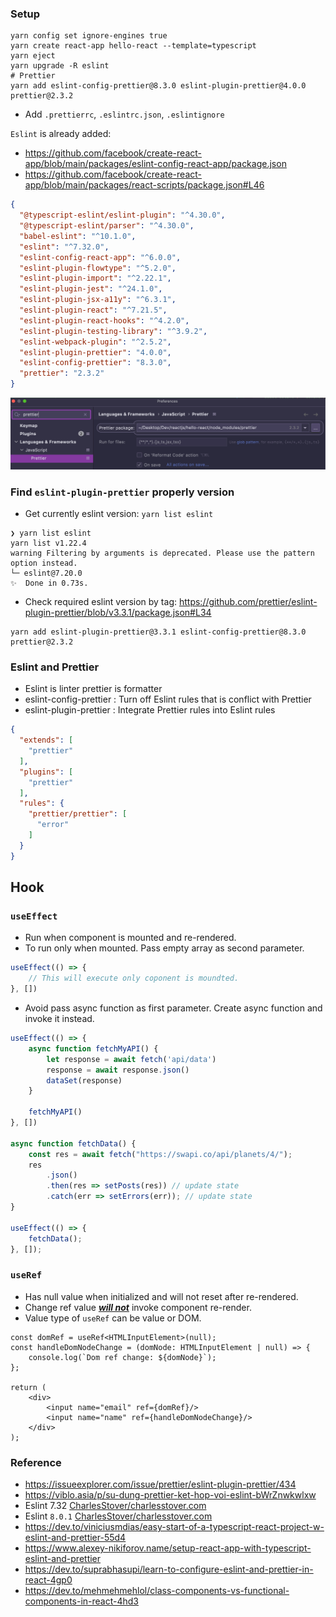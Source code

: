 ### Setup

```shell
yarn config set ignore-engines true 
yarn create react-app hello-react --template=typescript
yarn eject
yarn upgrade -R eslint 
# Prettier
yarn add eslint-config-prettier@8.3.0 eslint-plugin-prettier@4.0.0 prettier@2.3.2
```

- Add `.prettierrc`, `.eslintrc.json`, `.eslintignore`

`Eslint` is already added:

- https://github.com/facebook/create-react-app/blob/main/packages/eslint-config-react-app/package.json
- https://github.com/facebook/create-react-app/blob/main/packages/react-scripts/package.json#L46

```json
{
  "@typescript-eslint/eslint-plugin": "^4.30.0",
  "@typescript-eslint/parser": "^4.30.0",
  "babel-eslint": "^10.1.0",
  "eslint": "^7.32.0",
  "eslint-config-react-app": "^6.0.0",
  "eslint-plugin-flowtype": "^5.2.0",
  "eslint-plugin-import": "^2.22.1",
  "eslint-plugin-jest": "^24.1.0",
  "eslint-plugin-jsx-a11y": "^6.3.1",
  "eslint-plugin-react": "^7.21.5",
  "eslint-plugin-react-hooks": "^4.2.0",
  "eslint-plugin-testing-library": "^3.9.2",
  "eslint-webpack-plugin": "^2.5.2",
  "eslint-plugin-prettier": "4.0.0",
  "eslint-config-prettier": "8.3.0",
  "prettier": "2.3.2"
}
```

![](prettier.png)

### Find `eslint-plugin-prettier` properly version

- Get currently eslint version: `yarn list eslint`

```shell
❯ yarn list eslint                                                                 
yarn list v1.22.4
warning Filtering by arguments is deprecated. Please use the pattern option instead.
└─ eslint@7.20.0
✨  Done in 0.73s.
```

- Check required eslint version by tag: https://github.com/prettier/eslint-plugin-prettier/blob/v3.3.1/package.json#L34

```shell
yarn add eslint-plugin-prettier@3.3.1 eslint-config-prettier@8.3.0 prettier@2.3.2
```

### Eslint and Prettier

- Eslint is linter prettier is formatter
- eslint-config-prettier : Turn off Eslint rules that is conflict with Prettier
- eslint-plugin-prettier : Integrate Prettier rules into Eslint rules

```json
{
  "extends": [
    "prettier"
  ],
  "plugins": [
    "prettier"
  ],
  "rules": {
    "prettier/prettier": [
      "error"
    ]
  }
}
```

## Hook

### `useEffect`

- Run when component is mounted and re-rendered.
- To run only when mounted. Pass empty array as second parameter.

```typescript
useEffect(() => {
    // This will execute only coponent is moundted.
}, [])
``` 

- Avoid pass async function as first parameter. Create async function and invoke it instead.

```typescript
useEffect(() => {
    async function fetchMyAPI() {
        let response = await fetch('api/data')
        response = await response.json()
        dataSet(response)
    }

    fetchMyAPI()
}, [])

async function fetchData() {
    const res = await fetch("https://swapi.co/api/planets/4/");
    res
        .json()
        .then(res => setPosts(res)) // update state
        .catch(err => setErrors(err)); // update state
}

useEffect(() => {
    fetchData();
}, []);
```

### `useRef`

- Has null value when initialized and will not reset after re-rendered.
- Change ref value **_<ins>will not</ins>_** invoke component re-render.
- Value type of `useRef` can be value or DOM.

```tsx
const domRef = useRef<HTMLInputElement>(null);
const handleDomNodeChange = (domNode: HTMLInputElement | null) => {
    console.log(`Dom ref change: ${domNode}`);
};

return (
    <div>
        <input name="email" ref={domRef}/>
        <input name="name" ref={handleDomNodeChange}/>
    </div>
);
```

### Reference

- https://issueexplorer.com/issue/prettier/eslint-plugin-prettier/434
- https://viblo.asia/p/su-dung-prettier-ket-hop-voi-eslint-bWrZnwkwlxw
- Eslint 7.32 [CharlesStover/charlesstover.com](https://github.com/CharlesStover/charlesstover.com/blob/1fef52f3616173c81d8b6e95f55cb817bd055ca1/package.json)
- Eslint `8.0.1` [CharlesStover/charlesstover.com](https://github.com/CharlesStover/charlesstover.com/blob/main/package.json#L74)
- https://dev.to/viniciusmdias/easy-start-of-a-typescript-react-project-w-eslint-and-prettier-55d4
- https://www.alexey-nikiforov.name/setup-react-app-with-typescript-eslint-and-prettier
- https://dev.to/suprabhasupi/learn-to-configure-eslint-and-prettier-in-react-4gp0
- https://dev.to/mehmehmehlol/class-components-vs-functional-components-in-react-4hd3
